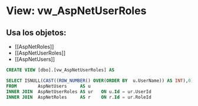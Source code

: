 # View: vw_AspNetUserRoles

## Usa los objetos:
- [[AspNetRoles]]
- [[AspNetUserRoles]]
- [[AspNetUsers]]

```sql
CREATE VIEW [dbo].[vw_AspNetUserRoles] AS

SELECT ISNULL(CAST((ROW_NUMBER() OVER(ORDER BY  u.UserName)) AS INT),0) id, UserId = u.Id, u.UserName, u.Email, IdRol = r.Id, NombreRol = r.Name 
FROM		AspNetUsers		AS u
INNER JOIN	AspNetUserRoles AS ur	ON u.Id = ur.UserId
INNER JOIN	AspNetRoles		AS r	ON r.Id = ur.RoleId


```
